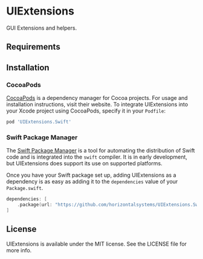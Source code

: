 # UIExtensions

GUI Extensions and helpers.

## Requirements

## Installation

### CocoaPods

[CocoaPods](https://cocoapods.org) is a dependency manager for Cocoa projects. For usage and installation instructions,
visit their website. To integrate UIExtensions into your Xcode project using CocoaPods, specify it in your `Podfile`:

```ruby
pod 'UIExtensions.Swift'
```

### Swift Package Manager

The [Swift Package Manager](https://swift.org/package-manager/) is a tool for automating the distribution of Swift code
and is integrated into the `swift` compiler. It is in early development, but UIExtensions does support its use on
supported platforms.

Once you have your Swift package set up, adding UIExtensions as a dependency is as easy as adding it to
the `dependencies` value of your `Package.swift`.

```swift
dependencies: [
    .package(url: "https://github.com/horizontalsystems/UIExtensions.Swift.git", .upToNextMajor(from: "1.0.0"))
]
```

## License

UIExtensions is available under the MIT license. See the LICENSE file for more info.
